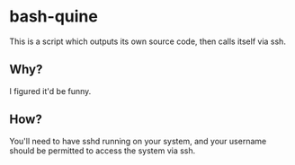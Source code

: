 # bash-quine
This is a script which outputs its own source code, then calls itself via ssh.
## Why?
I figured it'd be funny.
## How?
You'll need to have sshd running on your system, and your username should be permitted to access the system via ssh.
